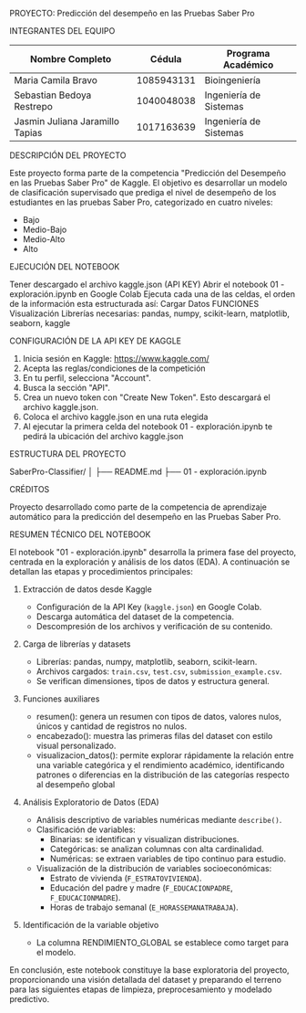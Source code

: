 
PROYECTO: Predicción del desempeño en las Pruebas Saber Pro

INTEGRANTES DEL EQUIPO

| Nombre Completo        			| Cédula         | Programa Académico                 |
|-----------------------------------|----------------|------------------------------------|
| Maria Camila Bravo     			| 1085943131     | Bioingeniería					  |            
| Sebastian Bedoya Restrepo      	| 1040048038     | Ingeniería de Sistemas			  |                    
| Jasmin Juliana Jaramillo Tapias 	| 1017163639     | Ingeniería de Sistemas 			  |


DESCRIPCIÓN DEL PROYECTO

Este proyecto forma parte de la competencia "Predicción del Desempeño en las Pruebas Saber Pro" de Kaggle.
El objetivo es desarrollar un modelo de clasificación supervisado que prediga el nivel de desempeño de los estudiantes
en las pruebas Saber Pro, categorizado en cuatro niveles:

- Bajo
- Medio-Bajo
- Medio-Alto
- Alto

EJECUCIÓN DEL NOTEBOOK

Tener descargado el archivo kaggle.json (API KEY)
Abrir el notebook 01 - exploración.ipynb en Google Colab
Ejecuta cada una de las celdas, el orden de la información esta estructurada así:
Cargar Datos
FUNCIONES
Visualización
Librerías necesarias: pandas, numpy, scikit-learn, matplotlib, seaborn, kaggle

CONFIGURACIÓN DE LA API KEY DE KAGGLE

1. Inicia sesión en Kaggle: https://www.kaggle.com/
2. Acepta las reglas/condiciones de la competición
3. En tu perfil, selecciona "Account".
4. Busca la sección "API".
5. Crea un nuevo token con "Create New Token".
   Esto descargará el archivo kaggle.json.
6. Coloca el archivo kaggle.json en una ruta elegida
7. Al ejecutar la primera celda del notebook 01 - exploración.ipynb te pedirá la ubicación del archivo kaggle.json 

ESTRUCTURA DEL PROYECTO

SaberPro-Classifier/
│
├── README.md
├── 01 - exploración.ipynb

CRÉDITOS

Proyecto desarrollado como parte de la competencia de aprendizaje automático
para la predicción del desempeño en las Pruebas Saber Pro.

RESUMEN TÉCNICO DEL NOTEBOOK

El notebook "01 - exploración.ipynb" desarrolla la primera fase del proyecto,
centrada en la exploración y análisis de los datos (EDA). A continuación se
detallan las etapas y procedimientos principales:

1. Extracción de datos desde Kaggle
   - Configuración de la API Key (`kaggle.json`) en Google Colab.
   - Descarga automática del dataset de la competencia.
   - Descompresión de los archivos y verificación de su contenido.

2. Carga de librerías y datasets
   - Librerías: pandas, numpy, matplotlib, seaborn, scikit-learn.
   - Archivos cargados: `train.csv`, `test.csv`, `submission_example.csv`.
   - Se verifican dimensiones, tipos de datos y estructura general.

3. Funciones auxiliares
   - resumen(): genera un resumen con tipos de datos, valores nulos, únicos y
     cantidad de registros no nulos.
   - encabezado(): muestra las primeras filas del dataset con estilo visual
     personalizado.
   - visualizacion_datos(): permite explorar rápidamente la relación entre una 
     variable categórica y el rendimiento académico, identificando patrones o 
	 diferencias en la distribución de las categorías respecto al desempeño global

4. Análisis Exploratorio de Datos (EDA)
   - Análisis descriptivo de variables numéricas mediante `describe()`.
   - Clasificación de variables:
       - Binarias: se identifican y visualizan distribuciones.
       - Categóricas: se analizan columnas con alta cardinalidad.
       - Numéricas: se extraen variables de tipo continuo para estudio.
   - Visualización de la distribución de variables socioeconómicas:
       - Estrato de vivienda (`F_ESTRATOVIVIENDA`).
       - Educación del padre y madre (`F_EDUCACIONPADRE`, `F_EDUCACIONMADRE`).
       - Horas de trabajo semanal (`E_HORASSEMANATRABAJA`).

5. Identificación de la variable objetivo
   - La columna RENDIMIENTO_GLOBAL se establece como target para el modelo.
 

En conclusión, este notebook constituye la base exploratoria del proyecto,
proporcionando una visión detallada del dataset y preparando el terreno para las
siguientes etapas de limpieza, preprocesamiento y modelado predictivo.

